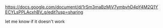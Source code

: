 https://docs.google.com/document/d/1rSm3maBzMjV7ymbvhD4pY4M2Q1YECYLsPPLAcxhBV_g/edit?usp=sharing

let me know if it doesn't work